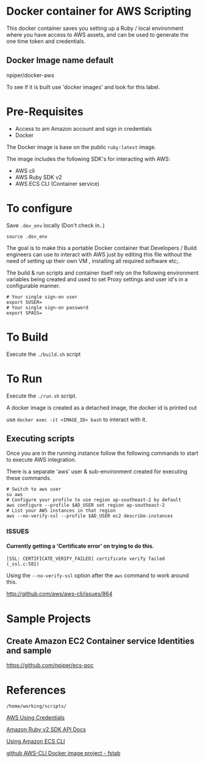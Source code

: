 # Docker container for AWS Scripting

This docker container saves you setting up a Ruby / local environment where you have access to AWS assets, and can be used to generate the one time token and credentials.


## Docker Image name default

npiper/docker-aws

To see if it is built use 'docker images' and look for this label.

# Pre-Requisites
 * Access to am Amazon account and sign in credentials
 * Docker

The Docker image is base on the public `ruby:latest` image.

The image includes the following SDK's for interacting with AWS:

* AWS cli
* AWS Ruby SDK v2
* AWS ECS CLI (Container service)
# To configure

Save `.dev_env` locally (Don't check in..)

`source .dev_env`

The goal is to make this a portable Docker container that Developers / Build engineers can use to interact with AWS just by editing this file without the need of setting up their own VM , installing all required software etc;.

The build & run scripts and container itself rely on the following environment variables being created and used to set Proxy settings and user id's in a configurable manner.

```
# Your single sign-on user
export SUSER=
# Your single sign-on password
export SPASS=
```



# To Build

Execute the `./build.sh` script


# To Run

Execute the `./run.sh` script.

A docker image is created as a detached image, the docker id is printed out

use `docker exec -it <IMAGE_ID> bash` to interact with it.

## Executing scripts

Once you are in the running instance follow the following commands to start to execute AWS integration.

There is a separate 'aws' user & sub-environment created for executing these commands.

```
# Switch to aws user
su aws
# Configure your profile to use region ap-southeast-2 by default
aws configure --profile $AD_USER set region ap-southeast-2
# List your AWS instances in that region
aws --no-verify-ssl --profile $AD_USER ec2 describe-instances
```
### ISSUES 
 
#### Currently getting a 'Certificate error' on trying to do this.

```
[SSL: CERTIFICATE_VERIFY_FAILED] certificate verify failed (_ssl.c:581)
```

Using the `--no-verify-ssl` option after the `aws` command to work around this.

http://github.com/aws/aws-cli/issues/864


# Sample Projects

## Create Amazon EC2 Container service Identities and sample 

https://github.com/npiper/ecs-poc

# References

`/home/working/scripts/`

[AWS Using Credentials](https://blogs.aws.amazon.com/security/post/Tx3D6U6WSFGOK2H/A-New-and-Standardized-Way-to-Manage-Credentials-in-the-AWS-SDKs)

[Amazon Ruby v2 SDK API Docs](http://docs.aws.amazon.com/sdkforruby/api/top-level-namespace.html)

[Using Amazon ECS CLI](http://docs.aws.amazon.com/AmazonECS/latest/developerguide/ECS_CLI.html)


[github AWS-CLI Docker image project - fstab ](https://github.com/fstab/docker-aws-cli)
